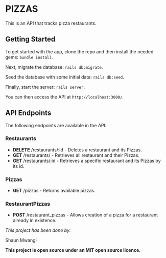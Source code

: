 # PIZZAS

This is an API that tracks pizza restaurants.

## Getting Started

To get started with the app, clone the repo and then install the needed gems: `bundle install`.

Next, migrate the database: `rails db:migrate`.

Seed the database with some initial data: `rails db:seed`.

Finally, start the server: `rails server`.

You can then access the API at `http://localhost:3000/`.

## API Endpoints

The following endpoints are available in the API:

### Restaurants

- **DELETE** /restaurants/:id - Deletes a restaurant and its Pizzas.
- **GET** /restaurants/ - Retrieves all restaurant and their Pizzas.
- **GET** /restaurants/:id - Retrieves a specific restaurant and its Pizzas by its id.

### Pizzas

- **GET** /pizzas - Returns available pizzas.

### RestaurantPizzas

- **POST** /restaurant_pizzas - Allows creation of a pizza for a restaurant already in existence.



_This project has been done by:_

Shaun Mwangi

**This project is open source under an MIT open source licence.**